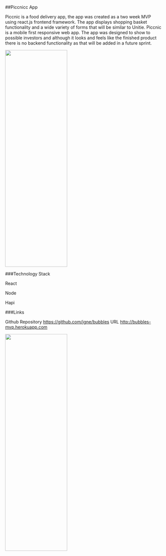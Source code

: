 ##Piccnicc App

Piccnic is a food delivery app, the app was created as a two week MVP using react.js frontend framework. The app displays shopping basket functionality and a wide variety of forms that will be similar to Unitie. Piccnic is a mobile first responsive web app. The app was designed to show to possible investors and although it looks and feels like the finished product there is no backend functionality as that will be added in a future sprint.

<img src="https://cloud.githubusercontent.com/assets/12121805/12899619/04ac7f60-ceaa-11e5-9cb6-130484cfcddc.png" width="200" height="700" />


###Technology Stack

React

Node

Hapi

###Links

Github Repository https://github.com/jgne/bubbles
URL http://bubbles-mvp.herokuapp.com

<img src="https://cloud.githubusercontent.com/assets/12121805/12899641/23366b94-ceaa-11e5-98c8-4ed00ec588de.png" width="200" height="700" />
